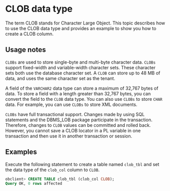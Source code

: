 # CLOB data type

The term CLOB stands for Character Large Object. This topic describes how to use the CLOB data type and provides an example to show you how to create a CLOB column.

## Usage notes

`CLOBs` are used to store single-byte and multi-byte character data. `CLOBs` support fixed-width and variable-width character sets. These character sets both use the database character set. A `CLOB` can store up to 48 MB of data, and uses the same character set as the tenant.

A field of the `VARCHAR2` data type can store a maximum of 32,767 bytes of data. To store a field with a length greater than 32,767 bytes, you can convert the field to the `CLOB` data type. You can also use `CLOBs` to store `CHAR` data. For example, you can use `CLOBs` to store XML documents.

`CLOBs` have full transactional support. Changes made by using SQL statements and the DBMS_LOB package participate in the transaction. Therefore, changes to `CLOB` values can be committed and rolled back. However, you cannot save a CLOB locator in a PL variable in one transaction and then use it in another transaction or session.

## Examples

Execute the following statement to create a table named `clob_tbl` and set the data type of the `clob_col` column to `CLOB`.

```sql
obclient> CREATE TABLE clob_tbl (clob_col CLOB);
Query OK, 0 rows affected
```
